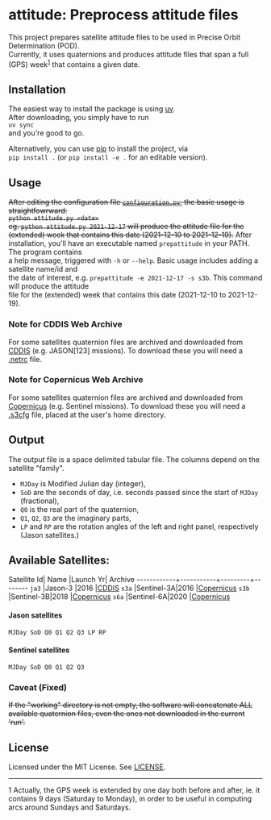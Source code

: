 # attitude: Preprocess attitude files


<!-- ## Introduction -->
This project prepares satellite attitude files to be used in Precise Orbit Determination (POD). \
Currently, it uses quaternions and produces attitude files that span a full (GPS)
week<sup>[1](#myfootnote1)</sup> that contains a given date.


## Installation
The easiest way to install the package is using [uv](https://github.com/astral-sh/uv). \
After downloading, you simply have to run \
`uv sync` \
and you're good to go.

Alternatively, you can use [pip](https://pypi.org/project/pip/) to install the project, via \
`pip install .` (or `pip install -e .` for an editable version).


## Usage
~~After editing the configuration file [`configuration.py`](src/configuration.py), the basic usage is
straightfowrward: \
`python attitude.py <date>` \
eg. `python attitude.py 2021-12-17` will produce the attitude file for the (extended) week that
contains this date (2021-12-10 to 2021-12-19).~~
After installation, you'll have an executable named `prepattitude` in your PATH. The program contains \
a help message, triggered with `-h` or `--help`. Basic usage includes adding a satellite name/id and \
the date of interest, e.g. `prepattitude -e 2021-12-17 -s s3b`. This command will produce the attitude \
file for the (extended) week that contains this date (2021-12-10 to 2021-12-19).

### Note for CDDIS Web Archive
For some satellites quaternion files are archived and downloaded from [CDDIS](https://cddis.nasa.gov/) 
(e.g. JASON[123] missions). To download these you will need a [.netrc](https://cddis.nasa.gov/Data_and_Derived_Products/CreateNetrcFile.html) 
file.

### Note for Copernicus Web Archive
For some satellites quaternion files are archived and downloaded from [Copernicus](https://dataspace.copernicus.eu/) 
(e.g. Sentinel missions). To download these you will need a [.s3cfg](https://documentation.dataspace.copernicus.eu/APIs/S3.html) 
file, placed at the user's home directory.

## Output
The output file is a space delimited tabular file.  The columns depend on the satellite "family".

  - `MJDay` is Modified Julian day (integer),
  - `SoD` are the seconds of day, i.e. seconds passed since the start of `MJDay` (fractional),
  - `Q0` is the real part of the quaternion,
  - `Q1`, `Q2`, `Q3` are the imaginary parts,
  - `LP` and `RP` are the rotation angles of the left and right panel, respectively (Jason
    satellites.)

## Available Satellites:

  Satellite Id| Name      |Launch Yr| Archive
  ------------+-----------+---------+--------
  `ja3`       |Jason-3    |2016     |[CDDIS](https://cddis.nasa.gov/archive/doris/ancillary/quaternions/ja3)
  `s3a`       |Sentinel-3A|2016     |[Copernicus](https://dataspace.copernicus.eu/)
  `s3b`       |Sentinel-3B|2018     |[Copernicus](https://dataspace.copernicus.eu/)
  `s6a`       |Sentinel-6A|2020     |[Copernicus](https://dataspace.copernicus.eu/)

#### Jason satellites
`MJDay SoD Q0 Q1 Q2 Q3 LP RP`


#### Sentinel satellites
`MJDay SoD Q0 Q1 Q2 Q3`

### Caveat (Fixed)
~~If the "working" directory is not empty, the software will concatenate ALL available quaternion
files, even the ones not downloaded in the current 'run'.~~


<!-- ## Contributing
Provide guidelines for contributing to your project. -->


## License
Licensed under the MIT License.  See [LICENSE](LICENSE).



---
<a name="myfootnote1">1</a>  Actually, the GPS week is extended by one day both before and after,
ie. it contains 9 days (Saturday to Monday), in order to be useful in computing arcs around Sundays
and Saturdays.
